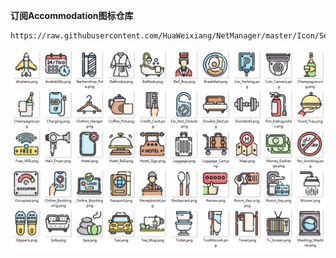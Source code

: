 **订阅Accommodation图标仓库**
```
https://raw.githubusercontent.com/HuaWeixiang/NetManager/master/Icon/Semporia/Accommodation/Accommodation.json
```
<p align="center">
  <img src="https://raw.githubusercontent.com/HuaWeixiang/NetManager/master/Icon/Semporia/Accommodation/Accommodation.png" align="center">
  <br><br>
</p>
